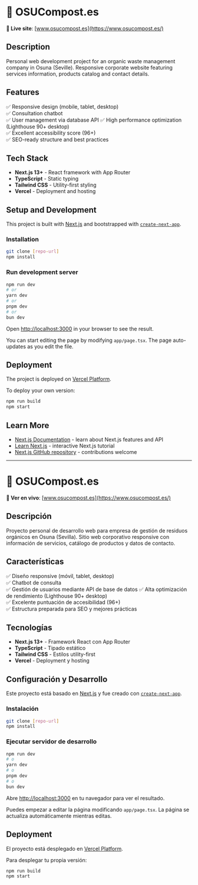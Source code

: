# 🌱 OSUCompost.es

**🔗 Live site**: [www.osucompost.es](https://www.osucompost.es/)

## Description

Personal web development project for an organic waste management company in Osuna (Seville). Responsive corporate website featuring services information, products catalog and contact details.

## Features

✅ Responsive design (mobile, tablet, desktop)  
✅ Consultation chatbot  
✅ User management via database API
✅ High performance optimization (Lighthouse 90+ desktop)  
✅ Excellent accessibility score (96+)  
✅ SEO-ready structure and best practices 

## Tech Stack

- **Next.js 13+** - React framework with App Router
- **TypeScript** - Static typing  
- **Tailwind CSS** - Utility-first styling
- **Vercel** - Deployment and hosting
 
## Setup and Development

This project is built with [Next.js](https://nextjs.org) and bootstrapped with [`create-next-app`](https://nextjs.org/docs/app/api-reference/cli/create-next-app).

### Installation
```bash
git clone [repo-url]
npm install
```

### Run development server
```bash
npm run dev
# or
yarn dev
# or  
pnpm dev
# or
bun dev
```

Open [http://localhost:3000](http://localhost:3000) in your browser to see the result.

You can start editing the page by modifying `app/page.tsx`. The page auto-updates as you edit the file.

## Deployment

The project is deployed on [Vercel Platform](https://vercel.com/new?utm_medium=default-template&filter=next.js&utm_source=create-next-app&utm_campaign=create-next-app-readme).

To deploy your own version:
```bash
npm run build
npm start
```

## Learn More

- [Next.js Documentation](https://nextjs.org/docs) - learn about Next.js features and API
- [Learn Next.js](https://nextjs.org/learn) - interactive Next.js tutorial
- [Next.js GitHub repository](https://github.com/vercel/next.js) - contributions welcome


---

# 🌱 OSUCompost.es

**🔗 Ver en vivo**: [www.osucompost.es](https://www.osucompost.es/)

## Descripción

Proyecto personal de desarrollo web para empresa de gestión de residuos orgánicos en Osuna (Sevilla). Sitio web corporativo responsive con información de servicios, catálogo de productos y datos de contacto.

## Características

✅ Diseño responsive (móvil, tablet, desktop)  
✅ Chatbot de consulta  
✅ Gestión de usuarios mediante API de base de datos
✅ Alta optimización de rendimiento (Lighthouse 90+ desktop)  
✅ Excelente puntuación de accesibilidad (96+)  
✅ Estructura preparada para SEO y mejores prácticas 

## Tecnologías

- **Next.js 13+** - Framework React con App Router
- **TypeScript** - Tipado estático  
- **Tailwind CSS** - Estilos utility-first
- **Vercel** - Deployment y hosting 

## Configuración y Desarrollo

Este proyecto está basado en [Next.js](https://nextjs.org) y fue creado con [`create-next-app`](https://nextjs.org/docs/app/api-reference/cli/create-next-app).

### Instalación
```bash
git clone [repo-url]
npm install
```

### Ejecutar servidor de desarrollo
```bash
npm run dev
# o
yarn dev
# o  
pnpm dev
# o
bun dev
```

Abre [http://localhost:3000](http://localhost:3000) en tu navegador para ver el resultado.

Puedes empezar a editar la página modificando `app/page.tsx`. La página se actualiza automáticamente mientras editas.

## Deployment

El proyecto está desplegado en [Vercel Platform](https://vercel.com/new?utm_medium=default-template&filter=next.js&utm_source=create-next-app&utm_campaign=create-next-app-readme).

Para desplegar tu propia versión:
```bash
npm run build
npm start
```
